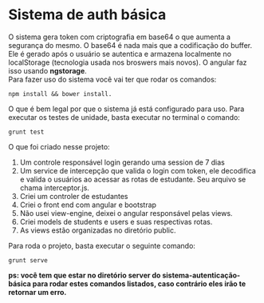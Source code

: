 # Sistema de auth básica
O sistema gera token com criptografia em base64 o que aumenta a segurança do mesmo. O base64 é nada mais que a codificação do buffer.
Ele é gerado após o usuário se autentica e armazena localmente no localStorage (tecnologia usada nos broswers mais novos). O angular faz isso usando **ngstorage**.  
Para fazer uso do sistema você vai ter que rodar os comandos:   

    npm install && bower install.  
O que é bem legal por que o sistema já está configurado para uso.
Para executar os testes de unidade, basta executar no terminal o comando:

    grunt test


O que foi criado nesse projeto:

1. Um controle responsável login gerando uma session de 7 dias   
2. Um service de intercepção que valida o login com token, ele decodifica e valida o usuários ao acessar as rotas de estudante. Seu arquivo se chama interceptor.js.
3. Criei um controler de estudantes
4. Criei o front end com angular e bootstrap
5. Não usei view-engine, deixei o angular responsável pelas views.  
6. Criei models de students e users e suas respectivas rotas.
7. As views estão organizadas no diretório public.

Para roda o projeto, basta executar o seguinte comando:  

    grunt serve

**ps: você tem que estar no diretório server do sistema-autenticação-básica para rodar estes comandos listados, caso contrário eles irão te retornar um erro.**
